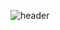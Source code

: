 ![header](https://capsule-render.vercel.app/api?type=cylinder&color=0:000046,100:1CB5E0&height=100&section=header&text=Hi%20Everyone!&fontSize=70&animation=fadeIn&fontColor=00000)

